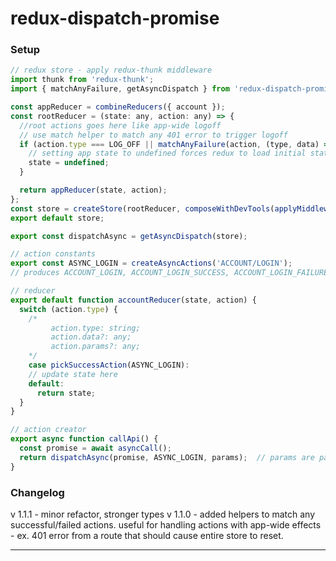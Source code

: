 # redux-dispatch-promise

### Setup

```js
// redux store - apply redux-thunk middleware
import thunk from 'redux-thunk';
import { matchAnyFailure, getAsyncDispatch } from 'redux-dispatch-promise';

const appReducer = combineReducers({ account });
const rootReducer = (state: any, action: any) => {
  //root actions goes here like app-wide logoff
  // use match helper to match any 401 error to trigger logoff
  if (action.type === LOG_OFF || matchAnyFailure(action, (type, data) => data.status === 401)) {
    // setting app state to undefined forces redux to load initial state for all reducers
    state = undefined;
  }

  return appReducer(state, action);
};
const store = createStore(rootReducer, composeWithDevTools(applyMiddleware(thunk)));
export default store;

export const dispatchAsync = getAsyncDispatch(store);

// action constants
export const ASYNC_LOGIN = createAsyncActions('ACCOUNT/LOGIN');
// produces ACCOUNT_LOGIN, ACCOUNT_LOGIN_SUCCESS, ACCOUNT_LOGIN_FAILURE

// reducer
export default function accountReducer(state, action) {
  switch (action.type) {
    /*   
         action.type: string;
         action.data?: any;
         action.params?: any;
    */
    case pickSuccessAction(ASYNC_LOGIN):
    // update state here
    default:
      return state;
  }
}

// action creator
export async function callApi() {
  const promise = await asyncCall();
  return dispatchAsync(promise, ASYNC_LOGIN, params);  // params are passed through consistently to all action states
}
```

### Changelog

v 1.1.1 - minor refactor, stronger types
v 1.1.0 - added helpers to match any successful/failed actions. useful for handling actions with app-wide effects - ex. 401 error from a route that should cause entire store to reset.

---
